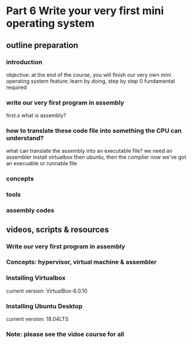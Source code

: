 # Part 6 Write your very first mini operating system

## outline preparation
### introduction

objective: at the end of the course, you will finish our very own mini operating system
feature: learn by doing, step by step
0 fundamental required

### write our very first program in assembly
first.s
what is assembly?

### how to translate these code file into something the CPU can understand?
what can translate the assembly into an executable file?
we need an assembler
install virtualbox then ubuntu, then the complier
now we've got an execuable or runnable file


### concepts
### tools
### assembly codes

## videos, scripts & resources

### Write our very first program in assembly

### Concepts: hypervisor, virtual machine & assembler

### Installing Virtualbox
current version: VirtualBox-6.0.10
### Installing Ubuntu Desktop
current version: 18.04LTS

### Note: please see the vidoe course for all


